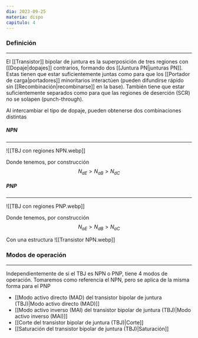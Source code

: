 ```yaml
---
dia: 2023-09-25
materia: dispo
capitulo: 4
---
```

### Definición
---
El [[Transistor]] bipolar de juntura es la superposición de tres regiones con [[Dopaje|dopajes]] contrarios, formando dos [[Juntura PN|junturas PN]]. Estas tienen que estar suficientemente juntas como para que los [[Portador de carga|portadores]] minoritarios interactúen (pueden difundirse rápido sin [[Recombinación|recombinarse]] en la base). También tiene que estar suficientemente separados como para que las regiones de deserción (SCR) no se solapen (punch-through).

Al intercambiar el tipo de dopaje, pueden obtenerse dos combinaciones distintas

##### NPN
---
![[TBJ con regiones NPN.webp]]

Donde tenemos, por construcción $$ N_{dE} > N_{aB} > N_{dC} $$

##### PNP
---
![[TBJ con regiones PNP.webp]]

Donde tenemos, por construcción $$ N_{aE} > N_{dB} > N_{aC} $$

Con una estructura
![[Transistor NPN.webp]]

### Modos de operación
---
Independientemente de si el TBJ es NPN o PNP, tiene 4 modos de operación. Tomaremos como referencia el NPN, pero se aplica de la misma forma para el PNP
* [[Modo activo directo (MAD) del transistor bipolar de juntura (TBJ)|Modo activo directo (MAD)]]
* [[Modo activo inverso (MAI) del transistor bipolar de juntura (TBJ)|Modo activo inverso (MAI)]]
* [[Corte del transistor bipolar de juntura (TBJ)|Corte]]
* [[Saturación del transistor bipolar de juntura (TBJ)|Saturación]]